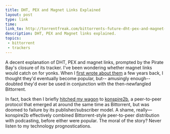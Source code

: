 ```yaml
---
title: DHT, PEX and Magnet Links Explained
layout: post
type: link
time: 
link_to: http://torrentfreak.com/bittorrents-future-dht-pex-and-magnet-links-explained-091120/
description: DHT, PEX and Magnet links explained.
topics:
 - bittorrent
 - trackers
---
```

A decent explanation of <abbr>DHT</abbr>, <abbr>PEX</abbr> and magnet links, prompted by the Pirate Bay's closure of its tracker. I've been wondering whether magnet links would catch on for yonks. When I [first wrote about them][1] a few years back, I thought they'd eventually become popular, but-- amusingly enough--doubted they'd ever be used in conjunction with the then-newfangled Bittorrent.

<p class="small">In fact, back then I briefly <a title="An old post on Submit Response announcing a konspire2b-powered radio station" href="">hitched my wagon</a> to <a title="The archived konspire site at SourceForge" href="http://konspire.sourceforge.net/">konspire2b</a>, a peer-to-peer protocol that emerged at around the same time as Bittorrent, but was doomed to failure by its publisher/subscriber model. A shame, really&#x2014;konspire2b effectively combined Bittorrent-style peer-to-peer distribution with podcasting, before either were popular. The moral of the story? Never listen to my technology prognostications.</p>

[1]:http://submitresponse.co.uk/weblog/2004/01/23/magnet-links/
